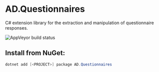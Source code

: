 # AD.Questionnaires
C# extension library for the extraction and manipulation of questionnaire responses.

![AppVeyor build status](https://ci.appveyor.com/api/projects/status/github/austindrenski/AD.Questionnaires?svg=true)

## Install from NuGet:

```Powershell 
dotnet add [<PROJECT>] package AD.Questionnaires
```
